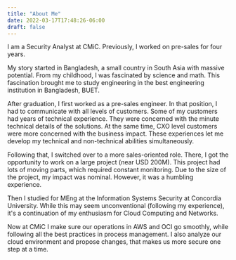 ```yaml
---
title: "About Me"
date: 2022-03-17T17:48:26-06:00
draft: false
---
```


I am a Security Analyst at CMiC. Previously, I worked on pre-sales for four years.

My story started in Bangladesh, a small country in South Asia with massive potential. From my childhood, I was fascinated by science and math. This fascination brought me to study engineering in the best engineering institution in Bangladesh, BUET.

After graduation, I first worked as a pre-sales engineer. In that position, I had to communicate with all levels of customers. Some of my customers had years of technical experience. They were concerned with the minute technical details of the solutions. At the same time, CXO level customers were more concerned with the business impact. These experiences let me develop my technical and non-technical abilities simultaneously.

Following that, I switched over to a more sales-oriented role. There, I got the opportunity to work on a large project (near USD 200M). This project had lots of moving parts, which required constant monitoring. Due to the size of the project, my impact was nominal. However, it was a humbling experience.

Then I studied for MEng at the Information Systems Security at Concordia University. While this may seem unconventional (following my experience), it's a continuation of my enthusiasm for Cloud Computing and Networks.

Now at CMiC I make sure our operations in AWS and OCI go smoothly, while following all the best practices in process management. I also analyze our cloud environment and propose changes, that makes us more secure one step at a time.

